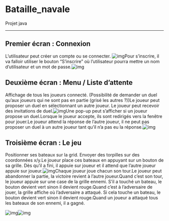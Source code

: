 # Bataille_navale
Projet java

------

## Premier écran : Connexion

L’utilisateur peut créer un compte ou se connecter. ![img](https://lh4.googleusercontent.com/472bDZNY9y1eX04C7wzbrIgv0Y1ucZ2ZDIfstFJFkTwEGZDoTK8BBYXMf8fpqwZwy8tiTKYzjUllvjLYOuDhkWa6IqwSzWh64iOUgB5ktUEKxH_xSZ28-RwaFxYZTtnaE5cVgptW)Pour s’inscrire, il va falloir utiliser le bouton “S’inscrire” où l’utilisateur pourra mettre un nom d’utilisateur et un mot de passe.![img](https://lh3.googleusercontent.com/urcwC1h2nCFpEUTpWsWVs17l-2NaTR7Y5U2r6YI8oFhKPZBmu26kMQ0qa9aLLD9EwI5DUCPtOCuYXk3qy7jISwfMBnfOYYxVtsLxk1KoP6qkULl2adKc0du6-HrFYboBy5HwipUM)



## Deuxième écran : Menu / Liste d’attente

Affichage de tous les joueurs connecté. (Possibilité de demander un duel qu’aux joueurs qui ne sont pas en partie (grisé les autres ?))Le joueur peut proposer un duel en sélectionnant un autre joueur. Le joueur peut recevoir des invitations de duel.![img](https://lh6.googleusercontent.com/WVdr4wXkLDCHV-nfXkuhtQKapRBX7AM67sp1xOq7-yVTBzJlZ_p0X-uwpcP6CxzSm0OiYll0U10GvxysyBIUuOkjpHlrAad5ntp0s4yQ6rE3NfKrq8110BGfoWUhj_sbntRRmz2J)Une pop-up peut s’afficher si un joueur propose un duel.Lorsque le joueur accepte, ils sont redirigés vers la fenêtre pour jouer.Le joueur attend la réponse de l’autre joueur, il ne peut pas proposer un duel à un autre joueur tant qu’il n’a pas eu la réponse.![img](https://lh6.googleusercontent.com/P9nD-EeI4EIrldw7MMD13DVfKWb-E8xA9tNwcsdH4j_o1NrnXjghwhLNGjiuyfgIGXpz90scChxliMu8SUOCiJm1KolNifAROsBlGGiD_lPRgZCSo-Yb-ywesvEIWVEeA41rkfEr)





## Troisième écran : Le jeu

Positionner ses bateaux sur la grid. Envoyer des torpilles sur des coordonnées x/y.Le joueur place ces bateaux en appuyant sur un bouton de sa grille. Dès qu’il a fini, il appuie sur joueur et il attend que l’autre joueur appuie sur joueur.![img](https://lh4.googleusercontent.com/gbdSbH-oQJvOR3KiGXvKSARTS2mF0p5UZf5K5zfC0Pza8L0nVTe8351B3gaYW1ajWciGMHVXPrkUEAiaKbgzNNKBDv07lu1v2z0j2YxlsCT8KQSxfEpTiAkQ-o09N0zSxDZRCa8o)Chaque joueur joue chacun son tour.Le joueur peut abandonner la partie, la victoire revient à l’autre joueur.Quand c’est son tour, le joueur appuie sur une case de la grille ennemi. S’il a touché un bateau, le bouton devient vert sinon il devient rouge.Quand c’est à l’adversaire de jouer, la grille affiche où l’adversaire a attaqué. Si cela touche un bateau, le bouton devient vert sinon il devient rouge.Quand un joueur a attaqué tous les bateaux de son ennemi, il a gagné.

![img](https://lh6.googleusercontent.com/zlvT94Ko7YxPu8a7AGn-IETJdQaET7wi78KJOQZ-T4uejicP4BRESDD_rTdRT4PTjltL95YP6vwiQYlxgHi5Pek47PWlDDZdxqUUecdnY8w6sqtTe3fvXWbe0AafO3rcR9AXXXqZ)![img](https://lh6.googleusercontent.com/DWXJE6wp6l__DP1se9PXjmOXkZwbteNVibZA0x1bPhUMoO7FVDeaMLuqyQCSfsb6KCow7b3yvmuwFrVf3FyZhdF1Hyc3GNBOo7xxpBNH7Id-VZ6NAfhPW9ietBe29xJGU1-i2EbJ)